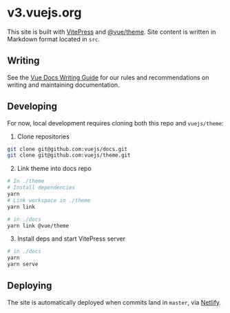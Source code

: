 # v3.vuejs.org

This site is built with [VitePress](https://github.com/vuejs/vitepress) and [@vue/theme](https://github.com/vuejs/vue-theme). Site content is written in Markdown format located in `src`.

## Writing

See the [Vue Docs Writing Guide](https://v3.vuejs.org/guide/writing-guide.html) for our rules and recommendations on writing and maintaining documentation.

## Developing

For now, local development requires cloning both this repo and `vuejs/theme`:

1. Clone repositories

```bash
git clone git@github.com:vuejs/docs.git
git clone git@github.com:vuejs/theme.git
```

2. Link theme into docs repo

```bash
# In ./theme
# Install dependencies
yarn
# Link workspace in ./theme
yarn link

# in ./docs
yarn link @vue/theme
```

3. Install deps and start VitePress server

```bash
# in ./docs
yarn
yarn serve
```

## Deploying

The site is automatically deployed when commits land in `master`, via [Netlify](https://www.netlify.com/).
